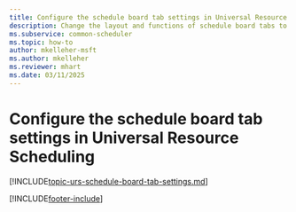 ```yaml
---
title: Configure the schedule board tab settings in Universal Resource Scheduling
description: Change the layout and functions of schedule board tabs to meet your business needs.
ms.subservice: common-scheduler
ms.topic: how-to
author: mkelleher-msft
ms.author: mkelleher
ms.reviewer: mhart
ms.date: 03/11/2025
---
```


# Configure the schedule board tab settings in Universal Resource Scheduling

[!INCLUDE[topic-urs-schedule-board-tab-settings.md](../shared/urs/schedule-board-tab-settings.md)]


[!INCLUDE[footer-include](../includes/footer-banner.md)]
